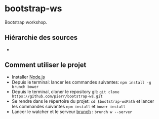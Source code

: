 bootstrap-ws
============

Bootstrap workshop.

## Hiérarchie des sources
-


## Comment utiliser le projet
- Installer [Node.js](http://nodejs.org)
- Depuis le terminal: lancer les commandes suivantes: `npm install -g brunch bower`
- Depuis le terminal, cloner le repository git: `git clone https://github.com/pierr/bootstrap-ws.git`
- Se rendre dans le répertoire du projet: `cd $bootstrap-wsPath` et lancer les commandes suivantes `npm install` et `bower install`
- Lancer le watcher et le serveur [brunch](http://brunch.io) : `brunch w --server`

